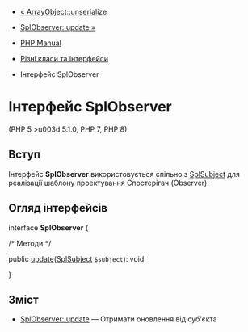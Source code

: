 - [« ArrayObject::unserialize](arrayobject.unserialize.md)
- [SplObserver::update »](splobserver.update.md)

- [PHP Manual](index.md)
- [Різні класи та інтерфейси](spl.misc.md)
- Інтерфейс SplObserver

# Інтерфейс SplObserver

(PHP 5 \>u003d 5.1.0, PHP 7, PHP 8)

## Вступ

Інтерфейс **SplObserver** використовується спільно з
[SplSubject](class.splsubject.md) для реалізації шаблону
проектування Спостерігач (Observer).

## Огляд інтерфейсів

interface **SplObserver** {

/\* Методи \*/

public
[update](splobserver.update.md)([SplSubject](class.splsubject.md)
`$subject`): void

}

## Зміст

- [SplObserver::update](splobserver.update.md) — Отримати оновлення
від суб'єкта
